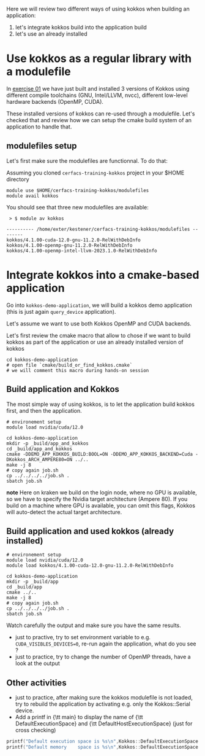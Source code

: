 Here we will review two different ways of using kokkos when building an application:

1. let's integrate kokkos build into the application build
2. let's use an already installed

# Use kokkos as a regular library with a modulefile

In [exercise 01](../01-build-kokkos) we have just built and installed 3 versions of Kokkos using different compile toolchains (GNU, Intel/LLVM, nvcc), different low-level hardware backends (OpenMP, CUDA).

These installed versions of kokkos can re-used through a modulefile.
Let's checked that and review how we can setup the cmake build system of an application to handle that.

## modulefiles setup

Let's first make sure the modulefiles are functionnal. To do that:

Assuming you cloned `cerfacs-training-kokkos` project in your $HOME directory

```shell
module use $HOME/cerfacs-training-kokkos/modulefiles
module avail kokkos
```

You should see that three new modulefiles are available:
```text
 > $ module av kokkos

---------- /home/exter/kestener/cerfacs-training-kokkos/modulefiles --------
kokkos/4.1.00-cuda-12.0-gnu-11.2.0-RelWithDebInfo
kokkos/4.1.00-openmp-gnu-11.2.0-RelWithDebInfo
kokkos/4.1.00-openmp-intel-llvm-2023.1.0-RelWithDebInfo
```


# Integrate kokkos into a cmake-based application

Go into `kokkos-demo-application`, we will build a kokkos demo application (this is just again `query_device` application).

Let's assume we want to use both Kokkos OpenMP and CUDA backends.

Let's first review the cmake macro that allow to chose if we want to build kokkos as part of the application or use an already installed version of kokkos

```shell
cd kokkos-demo-application
# open file `cmake/build_or_find_kokkos.cmake`
# we will comment this macro during hands-on session
```

## Build application and Kokkos

The most simple way of using kokkos, is to let the application build kokkos first, and then the application.

```shell
# environement setup
module load nvidia/cuda/12.0

cd kokkos-demo-application
mkdir -p _build/app_and_kokkos
cd _build/app_and_kokkos
cmake -DDEMO_APP_KOKKOS_BUILD:BOOL=ON -DDEMO_APP_KOKKOS_BACKEND=Cuda -DKokkos_ARCH_AMPERE80=ON ../..
make -j 8
# copy again job.sh
cp ../../../../job.sh .
sbatch job.sh
```

**note**
Here on kraken we build on the login node, where no GPU is available, so we have to specify the Nvidia target architecture (Ampere 80). If you build on a machine where GPU is available, you can omit this flags, Kokkos will auto-detect the actual target architecture.

## Build application and used kokkos (already installed)

```shell
# environement setup
module load nvidia/cuda/12.0
module load kokkos/4.1.00-cuda-12.0-gnu-11.2.0-RelWithDebInfo

cd kokkos-demo-application
mkdir -p _build/app
cd _build/app
cmake ../..
make -j 8
# copy again job.sh
cp ../../../../job.sh .
sbatch job.sh
```

Watch carefully the output and make sure you have the same results.

- just to practive, try to set environment variable to e.g. `CUDA_VISIBLES_DEVICES=0`, re-run again the application, what do you see ?
- just to practice, try to change the number of OpenMP threads, have a look at the output

## Other activities

- just to practice, after making sure the kokkos modulefile is not loaded, try to rebuild the application by activating e.g. only the Kokkos::Serial device.
- Add a printf in {\tt main} to display the name of {\tt DefaultExecutionSpace} and {\tt DefaultHostExecutionSpace} (just for cross checking)
```c++
printf("Default execution space is %s\n",Kokkos::DefaultExecutionSpace::name());
printf("Default memory    space is %s\n",Kokkos::DefaultExecutionSpace::memory_space::name());
```
